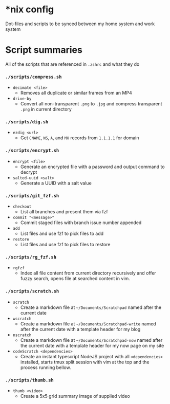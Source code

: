 # *nix config
Dot-files and scripts to be synced between my home system and work system

# Script summaries
All of the scripts that are referenced in `.zshrc` and what they do

### `./scripts/compress.sh`
- `decimate <file>`
  - Removes all duplicate or similar frames from an MP4
- `drive-by`
  - Convert all non-transparent `.png` to `.jpg` and compress transparent `.png` in current directory
### `./scripts/dig.sh`
- `ezdig <url>`
  - Get `CNAME`, `NS`, `A`, and `MX` records from `1.1.1.1` for domain
### `./scripts/encrypt.sh`
- `encrypt <file>`
  - Generate an encrypted file with a password and output command to decrypt
- `salted-uuid <salt>`
  - Generate a UUID with a salt value
### `./scripts/git_fzf.sh`
- `checkout`
  - List all branches and present them via fzf
- `commit "<message>"`
  - Commit staged files with branch issue number appended
- `add`
  - List files and use fzf to pick files to add
- `restore`
  - List files and use fzf to pick files to restore
### `./scripts/rg_fzf.sh`
- `rgfzf`
  - Index all file content from current directory recursively and offer fuzzy search, opens file at searched content in vim.
### `./scripts/scratch.sh`
- `scratch`
  - Create a markdown file at `~/Documents/Scratchpad` named after the current date
- `wscratch`
  - Create a markdown file at `~/Documents/Scratchpad-write` named after the current date with a template header for my blog
- `nscratch`
  - Create a markdown file at `~/Documents/Scratchpad-now` named after the current date with a template header for my now page on my site
- `codeScratch <dependencies>`
  - Create an instant typescript NodeJS project with all `<dependencies>` installed, starts tmux split session with vim at the top and the process running bellow.
### `./scripts/thumb.sh`
- `thumb <video>`
  - Create a 5x5 grid summary image of supplied video